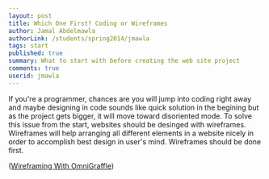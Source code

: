 ```yaml
---
layout: post
title: Which One First? Coding or Wireframes
author: Jamal Abdelmawla
authorLink: /students/spring2014/jmawla
tags: start
published: true
summary: What to start with before creating the web site project
comments: true
userid: jmawla
---
```


If you're a programmer, chances are you will jump into coding right away and maybe designing in code sounds like quick solution in the begining but as the project gets bigger, it will move toward disoriented mode. To solve this issue from the start, websites should be desinged with wireframes. Wireframes will help arranging all different elements in a website nicely in order to accomplish best design in user's mind.
Wireframes should be done first. 

([Wireframing With OmniGraffle](http://www.chapterthree.com/blog/garret-voorhees/wireframing-omnigraffle-part-1-setting-your-file))